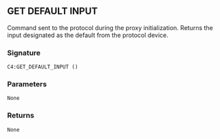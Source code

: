 ## GET DEFAULT INPUT

Command sent to the protocol during the proxy initialization. Returns the input designated as the default  from the protocol device.


### Signature

`C4:GET_DEFAULT_INPUT ()`


### Parameters

`None`


### Returns

`None`
